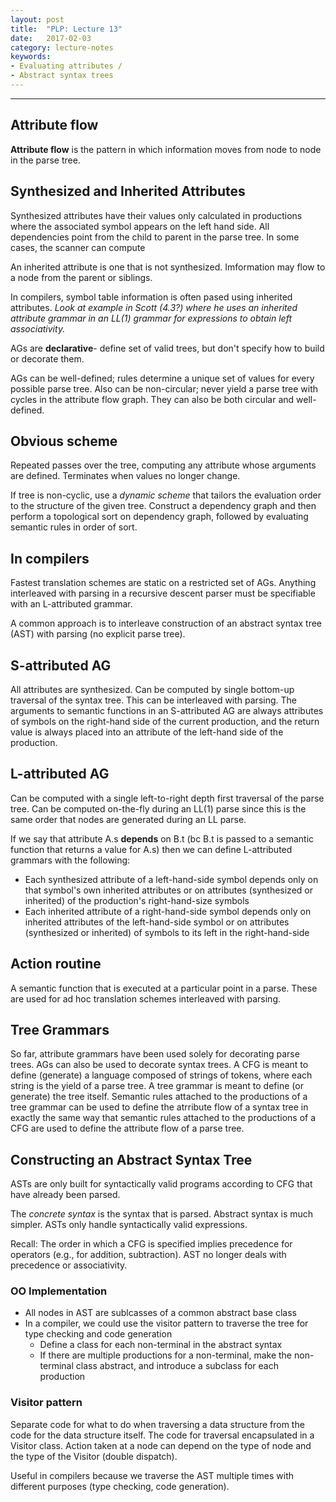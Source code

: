 ```yaml
---
layout: post
title:  "PLP: Lecture 13"
date:   2017-02-03
category: lecture-notes
keywords:
- Evaluating attributes / 
- Abstract syntax trees
---
```


<script type="text/javascript" async
  src="https://cdn.mathjax.org/mathjax/latest/MathJax.js?config=TeX-MML-AM_CHTML">
</script>

<script type="text/x-mathjax-config">
MathJax.Hub.Config({
  TeX: { equationNumbers: { autoNumber: "AMS" } },
  tex2jax: {inlineMath: [['$','$'], ['\\(','\\)']]}
});
</script>

---
## Attribute flow

**Attribute flow** is the pattern in which information moves from node to node in the parse tree.

## Synthesized and Inherited Attributes

Synthesized attributes have their values only calculated in productions where the associated symbol appears on the left hand side. All dependencies point from the child to parent in the parse tree. In some cases, the scanner can compute  

An inherited attribute is one that is not synthesized. Imformation may flow to a node from the parent or siblings. 

In compilers, symbol table information is often pased using inherited attributes. *Look at example in Scott (4.3?) where he uses an inherited attribute grammar in an LL(1) grammar for expressions to obtain left associativity.*

AGs are **declarative**- define set of valid trees, but don't specify how to build or decorate them.

AGs can be well-defined; rules determine a unique set of values for every possible parse tree. Also can be non-circular; never yield a parse tree with cycles in the attribute flow graph. They can also be both circular and well-defined. 

## Obvious scheme

Repeated passes over the tree, computing any attribute whose arguments are defined. Terminates when values no longer change.

If tree is non-cyclic, use a *dynamic scheme* that tailors the evaluation order to the structure of the given tree. Construct a dependency graph and then perform a topological sort on dependency graph, followed by evaluating semantic rules in order of sort. 

## In compilers

Fastest translation schemes are static on a restricted set of AGs.
Anything interleaved with parsing in a recursive descent parser must be specifiable with an L-attributed grammar. 

A common approach is to interleave construction of an abstract syntax tree (AST) with parsing (no explicit parse tree).

## S-attributed AG

All attributes are synthesized. Can be computed by single bottom-up traversal of the syntax tree. This can be interleaved with parsing. The arguments to semantic functions in an S-attributed AG are always attributes of symbols on the right-hand side of the current production, and the return value is always placed into an attribute of the left-hand side of the production. 

## L-attributed AG

Can be computed with a single left-to-right depth first traversal of the parse tree. Can be computed on-the-fly during an LL(1) parse since this is the same order that nodes are generated during an LL parse.

If we say that attribute A.s **depends** on B.t (bc B.t is passed to a semantic function that returns a value for A.s) then we can define L-attributed grammars with the following: 

* Each synthesized attribute of a left-hand-side symbol depends only on that symbol's own inherited attributes or on attributes (synthesized or inherited) of the production's right-hand-size symbols
* Each inherited attribute of a right-hand-side symbol depends only on inherited attributes of the left-hand-side symbol or on attributes (synthesized or inherited) of symbols to its left in the right-hand-side

## Action routine
 
A semantic function that is executed at a particular point in a parse. These are used for ad hoc translation schemes interleaved with parsing. 

## Tree Grammars

So far, attribute grammars have been used solely for decorating parse trees. AGs can also be used to decorate syntax trees. A CFG is meant to define (generate) a language composed of strings of tokens, where each string is the yield of a parse tree. A tree grammar is meant to define (or generate) the tree itself. Semantic rules attached to the productions of a tree grammar can be used to define the atrribute flow of a syntax tree in exactly the same way that semantic rules attached to the productions of a CFG are used to define the attribute flow of a parse tree. 

## Constructing an Abstract Syntax Tree

ASTs are only built for syntactically valid programs according to CFG that have already been parsed. 

The *concrete syntax* is the syntax that is parsed. Abstract syntax is much simpler. ASTs only handle syntactically valid expressions. 

Recall: The order in which a CFG is specified implies precedence for operators (e.g., for addition, subtraction). AST no longer deals with precedence or associativity. 

### OO Implementation

* All nodes in AST are sublcasses of a common abstract base class
* In a compiler, we could use the visitor pattern to traverse the tree for type checking and code generation
    * Define a class for each non-terminal in the abstract syntax
    * If there are multiple productions for a non-terminal, make the non-terminal class abstract, and introduce a subclass for each production

### Visitor pattern

Separate code for what to do when traversing a data structure from the code for the data structure itself. The code for traversal encapsulated in a Visitor class. Action taken at a node can depend on the type of node and the type of the Visitor (double dispatch). 

Useful in compilers because we traverse the AST multiple times with different purposes (type checking, code generation).